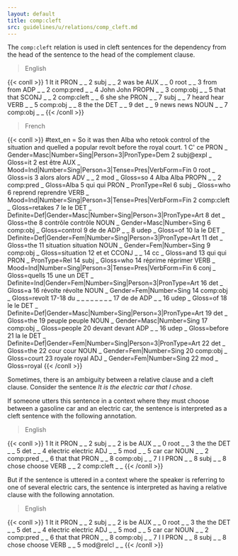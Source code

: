 ```yaml
---
layout: default
title: comp:cleft
src: guidelines/u/relations/comp_cleft.md
---
```


The `comp:cleft` relation is used in cleft sentences for the dependency from the head of the sentence to the head of the complement clause.

> English

{{< conll >}}
1	It	it	PRON	_	_	2	subj	_	_
2	was	be	AUX	_	_	0	root	_	_
3	from	from	ADP	_	_	2	comp:pred	_	_
4	John	John	PROPN	_	_	3	comp:obj	_	_
5	that	that	SCONJ	_	_	2	comp:cleft	_	_
6	she	she	PRON	_	_	7	subj	_	_
7	heard	hear	VERB	_	_	5	comp:obj	_	_
8	the	the	DET	_	_	9	det	_	_
9	news	news	NOUN	_	_	7	comp:obj	_	_
{{< /conll >}}


> French

{{< conll >}}
#text_en = So it was then Alba who retook control of the situation and quelled a popular revolt before the royal court.
1	C'	ce	PRON	_	Gender=Masc|Number=Sing|Person=3|PronType=Dem	2	subj@expl	_	Gloss=it
2	est	être	AUX	_	Mood=Ind|Number=Sing|Person=3|Tense=Pres|VerbForm=Fin	0	root	_	Gloss=is
3	alors	alors	ADV	_	_	2	mod	_	Gloss=so
4	Alba	Alba	PROPN	_	_	2	comp:pred	_	Gloss=Alba
5	qui	qui	PRON	_	PronType=Rel	6	subj	_	Gloss=who
6	reprend	reprendre	VERB	_	Mood=Ind|Number=Sing|Person=3|Tense=Pres|VerbForm=Fin	2	comp:cleft	_	Gloss=retakes
7	le	le	DET	_	Definite=Def|Gender=Masc|Number=Sing|Person=3|PronType=Art	8	det	_	Gloss=the
8	contrôle	contrôle	NOUN	_	Gender=Masc|Number=Sing	6	comp:obj	_	Gloss=control
9	de	de	ADP	_	_	8	udep	_	Gloss=of
10	la	le	DET	_	Definite=Def|Gender=Fem|Number=Sing|Person=3|PronType=Art	11	det	_	Gloss=the
11	situation	situation	NOUN	_	Gender=Fem|Number=Sing	9	comp:obj	_	Gloss=situation
12	et	et	CCONJ	_	_	14	cc	_	Gloss=and
13	qui	qui	PRON	_	PronType=Rel	14	subj	_	Gloss=who
14	réprime	réprimer	VERB	_	Mood=Ind|Number=Sing|Person=3|Tense=Pres|VerbForm=Fin	6	conj	_	Gloss=quells
15	une	un	DET	_	Definite=Ind|Gender=Fem|Number=Sing|Person=3|PronType=Art	16	det	_	Gloss=a
16	révolte	révolte	NOUN	_	Gender=Fem|Number=Sing	14	comp:obj	_	Gloss=revolt
17-18	du	_	_	_	_	_	_	_	_
17	de	de	ADP	_	_	16	udep	_	Gloss=of
18	le	le	DET	_	Definite=Def|Gender=Masc|Number=Sing|Person=3|PronType=Art	19	det	_	Gloss=the
19	peuple	peuple	NOUN	_	Gender=Masc|Number=Sing	17	comp:obj	_	Gloss=people
20	devant	devant	ADP	_	_	16	udep	_	Gloss=before
21	la	le	DET	_	Definite=Def|Gender=Fem|Number=Sing|Person=3|PronType=Art	22	det	_	Gloss=the
22	cour	cour	NOUN	_	Gender=Fem|Number=Sing	20	comp:obj	_	Gloss=court
23	royale	royal	ADJ	_	Gender=Fem|Number=Sing	22	mod	_	Gloss=royal
{{< /conll >}}

Sometimes, there is an ambiguity between a relative clause and a cleft clause. Consider the sentence *It is the electric car that I chose*.

If someone utters this sentence in a context where they must choose between a gasoline car and an electric car, the sentence is interpreted as a cleft sentence with the following annotation.

> English

{{< conll >}}
1	It	it	PRON	_	_	2	subj	_	_
2	is	be	AUX	_	_	0	root	_	_
3	the	the	DET	_	_	5	det	_	_
4	electric	electric	ADJ	_	_	5	mod	_	_
5	car	car	NOUN	_	_	2	comp:pred	_	_
6	that	that	PRON	_	_	8	comp:obj	_	_
7	I	I	PRON	_	_	8	subj	_	_
8	chose	choose	VERB	_	_	2	comp:cleft	_	_
{{< /conll >}}


But if the sentence is uttered in a context where the speaker is referring to one of several electric cars, the sentence is interpreted as having a relative clause with the following annotation.

> English

{{< conll >}}
1	It	it	PRON	_	_	2	subj	_	_
2	is	be	AUX	_	_	0	root	_	_
3	the	the	DET	_	_	5	det	_	_
4	electric	electric	ADJ	_	_	5	mod	_	_
5	car	car	NOUN	_	_	2	comp:pred	_	_
6	that	that	PRON	_	_	8	comp:obj	_	_
7	I	I	PRON	_	_	8	subj	_	_
8	chose	choose	VERB	_	_	5	mod@relcl	_	_
{{< /conll >}}

